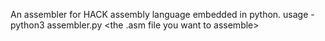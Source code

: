 An assembler for HACK assembly language embedded in python.
usage - python3 assembler.py <the .asm file you want to assemble>
